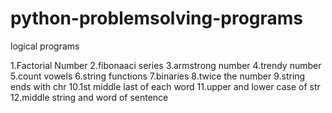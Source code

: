 # python-problemsolving-programs
logical programs

1.Factorial Number
2.fibonaaci series
3.armstrong number
4.trendy number
5.count vowels
6.string functions
7.binaries
8.twice the number
9.string ends with chr
10.1st middle last of each word
11.upper and lower case of str
12.middle string and word of sentence
